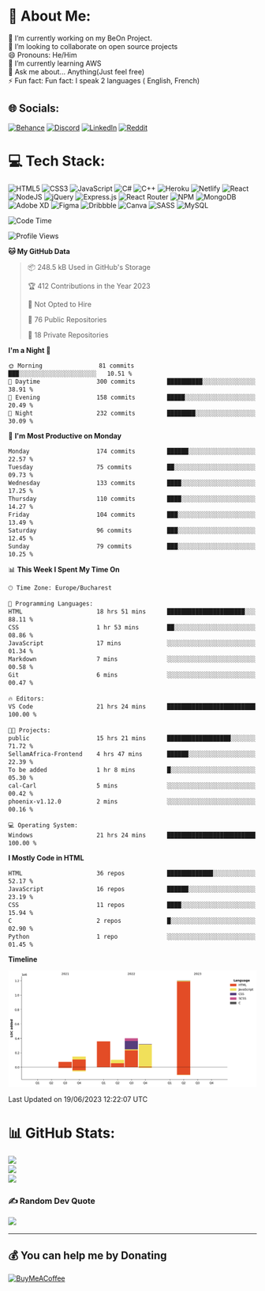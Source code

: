 # 💫 About Me:
🔭 I’m currently working on my BeOn Project. <br>👯 I’m looking to collaborate on open source projects<br>😄 Pronouns: He/Him<br>🌱 I’m currently learning AWS<br>💬 Ask me about... Anything(Just feel free)<br>⚡ Fun fact: Fun fact: I speak 2 languages ( English, French)


## 🌐 Socials:
[![Behance](https://img.shields.io/badge/Behance-1769ff?logo=behance&logoColor=white)](https://behance.net/https://www.behance.net/leroyyoumbi) [![Discord](https://img.shields.io/badge/Discord-%237289DA.svg?logo=discord&logoColor=white)](htttps://discord.gg/Leroy#0512) [![LinkedIn](https://img.shields.io/badge/LinkedIn-%230077B5.svg?logo=linkedin&logoColor=white)](https://linkedin.com/in/https://www.linkedin.com/in/tanguy-leroy-k-youmbi-a02261206/) [![Reddit](https://img.shields.io/badge/Reddit-%23FF4500.svg?logo=Reddit&logoColor=white)](https://reddit.com/user/https://www.reddit.com/user/Fit_Look_9286) 

# 💻 Tech Stack:
![HTML5](https://img.shields.io/badge/html5-%23E34F26.svg?style=flat&logo=html5&logoColor=white) ![CSS3](https://img.shields.io/badge/css3-%231572B6.svg?style=flat&logo=css3&logoColor=white) ![JavaScript](https://img.shields.io/badge/javascript-%23323330.svg?style=flat&logo=javascript&logoColor=%23F7DF1E) ![C#](https://img.shields.io/badge/c%23-%23239120.svg?style=flat&logo=c-sharp&logoColor=white) ![C++](https://img.shields.io/badge/c++-%2300599C.svg?style=flat&logo=c%2B%2B&logoColor=white) ![Heroku](https://img.shields.io/badge/heroku-%23430098.svg?style=flat&logo=heroku&logoColor=white) ![Netlify](https://img.shields.io/badge/netlify-%23000000.svg?style=flat&logo=netlify&logoColor=#00C7B7) ![React](https://img.shields.io/badge/react-%2320232a.svg?style=flat&logo=react&logoColor=%2361DAFB) ![NodeJS](https://img.shields.io/badge/node.js-6DA55F?style=flat&logo=node.js&logoColor=white) ![jQuery](https://img.shields.io/badge/jquery-%230769AD.svg?style=flat&logo=jquery&logoColor=white) ![Express.js](https://img.shields.io/badge/express.js-%23404d59.svg?style=flat&logo=express&logoColor=%2361DAFB) ![React Router](https://img.shields.io/badge/React_Router-CA4245?style=flat&logo=react-router&logoColor=white) ![NPM](https://img.shields.io/badge/NPM-%23000000.svg?style=flat&logo=npm&logoColor=white) ![MongoDB](https://img.shields.io/badge/MongoDB-%234ea94b.svg?style=flat&logo=mongodb&logoColor=white) ![Adobe XD](https://img.shields.io/badge/Adobe%20XD-470137?style=flat&logo=Adobe%20XD&logoColor=#FF61F6) 	![Figma](https://img.shields.io/badge/figma-%23F24E1E.svg?style=flat&logo=figma&logoColor=white) ![Dribbble](https://img.shields.io/badge/Dribbble-EA4C89?style=flat&logo=dribbble&logoColor=white) ![Canva](https://img.shields.io/badge/Canva-%2300C4CC.svg?style=flat&logo=Canva&logoColor=white) ![SASS](https://img.shields.io/badge/SASS-hotpink.svg?style=flat&logo=SASS&logoColor=white) ![MySQL](https://img.shields.io/badge/mysql-%2300f.svg?style=flat&logo=mysql&logoColor=white)

<!--START_SECTION:waka-->
![Code Time](http://img.shields.io/badge/Code%20Time-93%20hrs%2030%20mins-blue)

![Profile Views](http://img.shields.io/badge/Profile%20Views-0-blue)

**🐱 My GitHub Data** 

> 📦 248.5 kB Used in GitHub's Storage 
 > 
> 🏆 412 Contributions in the Year 2023
 > 
> 🚫 Not Opted to Hire
 > 
> 📜 76 Public Repositories 
 > 
> 🔑 18 Private Repositories 
 > 
**I'm a Night 🦉** 

```text
🌞 Morning                81 commits          ███░░░░░░░░░░░░░░░░░░░░░░   10.51 % 
🌆 Daytime                300 commits         ██████████░░░░░░░░░░░░░░░   38.91 % 
🌃 Evening                158 commits         █████░░░░░░░░░░░░░░░░░░░░   20.49 % 
🌙 Night                  232 commits         ████████░░░░░░░░░░░░░░░░░   30.09 % 
```
📅 **I'm Most Productive on Monday** 

```text
Monday                   174 commits         ██████░░░░░░░░░░░░░░░░░░░   22.57 % 
Tuesday                  75 commits          ██░░░░░░░░░░░░░░░░░░░░░░░   09.73 % 
Wednesday                133 commits         ████░░░░░░░░░░░░░░░░░░░░░   17.25 % 
Thursday                 110 commits         ████░░░░░░░░░░░░░░░░░░░░░   14.27 % 
Friday                   104 commits         ███░░░░░░░░░░░░░░░░░░░░░░   13.49 % 
Saturday                 96 commits          ███░░░░░░░░░░░░░░░░░░░░░░   12.45 % 
Sunday                   79 commits          ███░░░░░░░░░░░░░░░░░░░░░░   10.25 % 
```


📊 **This Week I Spent My Time On** 

```text
🕑︎ Time Zone: Europe/Bucharest

💬 Programming Languages: 
HTML                     18 hrs 51 mins      ██████████████████████░░░   88.11 % 
CSS                      1 hr 53 mins        ██░░░░░░░░░░░░░░░░░░░░░░░   08.86 % 
JavaScript               17 mins             ░░░░░░░░░░░░░░░░░░░░░░░░░   01.34 % 
Markdown                 7 mins              ░░░░░░░░░░░░░░░░░░░░░░░░░   00.58 % 
Git                      6 mins              ░░░░░░░░░░░░░░░░░░░░░░░░░   00.47 % 

🔥 Editors: 
VS Code                  21 hrs 24 mins      █████████████████████████   100.00 % 

🐱‍💻 Projects: 
public                   15 hrs 21 mins      ██████████████████░░░░░░░   71.72 % 
SellamAfrica-Frontend    4 hrs 47 mins       ██████░░░░░░░░░░░░░░░░░░░   22.39 % 
To be added              1 hr 8 mins         █░░░░░░░░░░░░░░░░░░░░░░░░   05.30 % 
cal-Carl                 5 mins              ░░░░░░░░░░░░░░░░░░░░░░░░░   00.42 % 
phoenix-v1.12.0          2 mins              ░░░░░░░░░░░░░░░░░░░░░░░░░   00.16 % 

💻 Operating System: 
Windows                  21 hrs 24 mins      █████████████████████████   100.00 % 
```

**I Mostly Code in HTML** 

```text
HTML                     36 repos            █████████████░░░░░░░░░░░░   52.17 % 
JavaScript               16 repos            ██████░░░░░░░░░░░░░░░░░░░   23.19 % 
CSS                      11 repos            ████░░░░░░░░░░░░░░░░░░░░░   15.94 % 
C                        2 repos             █░░░░░░░░░░░░░░░░░░░░░░░░   02.90 % 
Python                   1 repo              ░░░░░░░░░░░░░░░░░░░░░░░░░   01.45 % 
```



**Timeline**

![Lines of Code chart](https://raw.githubusercontent.com/Mr-Roy-alt/Mr-Roy-alt/main/assets/bar_graph.png)


 Last Updated on 19/06/2023 12:22:07 UTC
<!--END_SECTION:waka-->

# 📊 GitHub Stats:
![](https://github-readme-stats.vercel.app/api?username=Mr-Roy-alt&theme=dark&hide_border=false&include_all_commits=false&count_private=false)<br/>
![](https://github-readme-streak-stats.herokuapp.com/?user=Mr-Roy-alt&theme=dark&hide_border=false)<br/>
![](https://github-readme-stats.vercel.app/api/top-langs/?username=Mr-Roy-alt&theme=dark&hide_border=false&include_all_commits=false&count_private=false&layout=compact)

### ✍️ Random Dev Quote
![](https://quotes-github-readme.vercel.app/api?type=horizontal&theme=radical)

---
## 💰 You can help me by Donating
  [![BuyMeACoffee](https://img.shields.io/badge/Buy%20Me%20a%20Coffee-ffdd00?style=for-the-badge&logo=buy-me-a-coffee&logoColor=black)](https://buymeacoffee.com/https://www.buymeacoffee.com/leroyyoumb4) 

  <!-- Proudly created with GPRM ( https://gprm.itsvg.in ) -->
  
